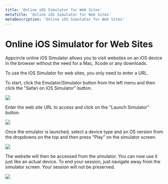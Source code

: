 ```yaml
---
title: 'Online iOS Simulator for Web Sites'
metaTitle: 'Online iOS Simulator for Web Sites'
metaDescription: 'Online iOS Simulator for Web Sites'
---
```


# Online iOS Simulator for Web Sites

Appcircle online iOS Simulator allows you to visit websites on an iOS device in the browser without the need for a Mac, Xcode or any downloads.

To use the iOS Simulator for web sites, you only need to enter a URL.

To start, click the Emulator/Simulator button from the left menu and then click the "Safari on iOS Simulator" button.

![](<https://cdn.appcircle.io/docs/assets/image (123).png>)

&#x20;Enter the web site URL to access and click on the "Launch Simulator" button.

![](<https://cdn.appcircle.io/docs/assets/image (124).png>)

Once the emulator is launched, select a device type and an OS version from the dropdowns on the top and then press "Play" on the simulator screen.

![](<https://cdn.appcircle.io/docs/assets/image (126).png>)

The website will then be accessed from the simulator. You can now use it just like an actual device. To end your session, just navigate away from the simulator screen. Your session will not be preserved.

![](<https://cdn.appcircle.io/docs/assets/image (127).png>)
